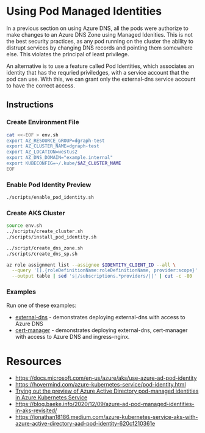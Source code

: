 # Using Pod Managed Identities

In a previous section on using Azure DNS, all the pods were authorize to make changes to an Azure DNS Zone using Managed Idenities.  This is not the best security practices, as any pod running on the cluster the ability to distrupt services by changing DNS records and pointing them somewhere else.  This violates the principal of least privilege.  

An alternative is to use a feature called Pod Identities, which associates an identity that has the requried priviledges, with a service account that the pod can use.  With this, we can grant only the external-dns service account to have the correct access.


## Instructions

### Create Environment File

```bash
cat <<-EOF > env.sh
export AZ_RESOURCE_GROUP=dgraph-test
export AZ_CLUSTER_NAME=dgraph-test
export AZ_LOCATION=westus2
export AZ_DNS_DOMAIN="example.internal"
export KUBECONFIG=~/.kube/$AZ_CLUSTER_NAME
EOF
```

### Enable Pod Identity Preview

```bash
./scripts/enable_pod_identity.sh
```

### Create AKS Cluster

```bash
source env.sh
../scripts/create_cluster.sh
./scripts/install_pod_identity.sh

../script/create_dns_zone.sh
./scripts/create_dns_sp.sh
```

```bash
az role assignment list --assignee $IDENTITY_CLIENT_ID --all \
  --query '[].{roleDefinitionName:roleDefinitionName, provider:scope}' \
  --output table | sed 's|/subscriptions.*providers/||' | cut -c -80
```

### Examples

Run one of these examples:

* [external-dns](examples/externaldns/README) - demonstrates deploying external-dns with access to Azure DNS
* [cert-manager](examples/cert-manager/README) - demonstrates deploying external-dns, cert-manager with access to Azure DNS and ingress-nginx.

# Resources

* https://docs.microsoft.com/en-us/azure/aks/use-azure-ad-pod-identity
* https://hovermind.com/azure-kubernetes-service/pod-identity.html
* [Trying out the preview of Azure Active Directory pod-managed identities in Azure Kubernetes Service](https://blog.nillsf.com/index.php/2021/01/05/trying-out-the-preview-of-azure-active-directory-pod-managed-identities-in-azure-kubernetes-service/)
* https://blog.baeke.info/2020/12/09/azure-ad-pod-managed-identities-in-aks-revisited/
* https://jonathan18186.medium.com/azure-kubernetes-service-aks-with-azure-active-directory-aad-pod-identity-620cf210361e
